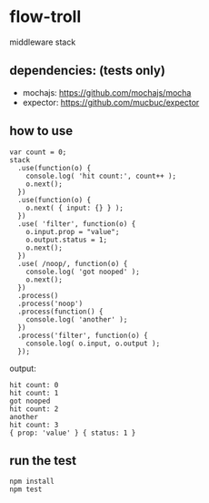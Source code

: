 flow-troll
==========

middleware stack

## dependencies: (tests only) 
- mochajs: https://github.com/mochajs/mocha
- expector: https://github.com/mucbuc/expector

## how to use 
```  
var count = 0; 
stack
  .use(function(o) {
    console.log( 'hit count:', count++ );
    o.next(); 
  })
  .use(function(o) {
    o.next( { input: {} } );
  })
  .use( 'filter', function(o) {
    o.input.prop = "value";
    o.output.status = 1;
    o.next(); 
  })
  .use( /noop/, function(o) {
    console.log( 'got nooped' ); 
    o.next();   
  })
  .process()
  .process('noop')
  .process(function() {
    console.log( 'another' );
  })
  .process('filter', function(o) {
    console.log( o.input, o.output ); 
  });
```
output:
```
hit count: 0
hit count: 1
got nooped
hit count: 2
another
hit count: 3
{ prop: 'value' } { status: 1 }
```

## run the test
`npm install`  
`npm test`
